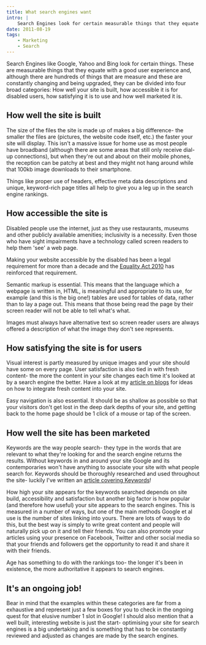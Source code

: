 ```yaml
---
title: What search engines want
intro: |
    Search Engines look for certain measurable things that they equate with a good user experience and can be divided into four broad categories.
date: 2011-08-19
tags:
    - Marketing
    - Search
---
```


Search Engines like Google, Yahoo and Bing look for certain things. These are measurable things that they equate with a good user experience and, although there are hundreds of things that are measure and these are constantly changing and being upgraded, they can be divided into four broad categories: How well your site is built, how accessible it is for disabled users, how satisfying it is to use and how well marketed it is.


## How well the site is built

The size of the files the site is made up of makes a big difference- the smaller the files are (pictures, the website code itself, etc.) the faster your site will display. This isn't a massive issue for home use as most people have broadband (although there are some areas that still only receive dial-up connections), but when they're out and about on their mobile phones, the reception can be patchy at best and they might not hang around while that 100kb image downloads to their smartphone.

Things like proper use of headers, effective meta data descriptions and unique, keyword-rich page titles all help to give you a leg up in the search engine rankings.


## How accessible the site is

Disabled people use the internet, just as they use restaurants, museums and other publicly available amenities; inclusivity is a necessity. Even those who have sight impairments have a technology called screen readers to help them 'see' a web page.

Making your website accessible by the disabled has been a legal requirement for more than a decade and the [Equality Act 2010](http://www.legislation.gov.uk/ukpga/2010/15/contents) has reinforced that requirement.

Semantic markup is essential. This means that the language which a webpage is written in, HTML, is meaningful and appropriate to its use, for example (and this is the big one!) tables are used for tables of data, rather than to lay a page out. This means that those being read the page by their screen reader will not be able to tell what's what.

Images must always have alternative text so screen reader users are always offered a description of what the image they don't see represents.


## How satisfying the site is for users

Visual interest is partly measured by unique images and your site should have some on every page. User satisfaction is also tied in with fresh content- the more the content in your site changes each time it's looked at by a search engine the better. Have a look at my [article on blogs](/blog/why-should-i-blog) for ideas on how to integrate fresh content into your site.

Easy navigation is also essential. It should be as shallow as possible so that your visitors don't get lost in the deep dark depths of your site, and getting back to the home page should be 1 click of a mouse or tap of the screen.


## How well the site has been marketed

Keywords are the way people search- they type in the words that are relevant to what they're looking for and the search engine returns the results. Without keywords in and around your site Google and its contemporaries won't have anything to associate your site with what people search for. Keywords should be thoroughly researched and used throughout the site- luckily I've written an [article covering Keywords](/blog/keywords)!

How high your site appears for the keywords searched depends on site build, accessibility and satisfaction but another big factor is how popular (and therefore how useful) your site appears to the search engines. This is measured in a number of ways, but one of the main methods Google et al use is the number of sites linking into yours. There are lots of ways to do this, but the best way is simply to write great content and people will naturally pick up on it and tell their friends. You can also promote your articles using your presence on Facebook, Twitter and other social media so that your friends and followers get the opportunity to read it and share it with their friends.

Age has something to do with the rankings too- the longer it's been in existence, the more authoritative it appears to search engines.


## It's an ongoing job!

Bear in mind that the examples within these categories are far from a exhaustive and represent just a few boxes for you to check in the ongoing quest for that elusive number 1 slot in Google! I should also mention that a well built, interesting website is just the start- optimising your site for search engines is a big undertaking and is something that has to be constantly reviewed and adjusted as changes are made by the search engines.
